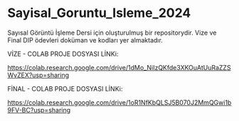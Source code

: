 # Sayisal_Goruntu_Isleme_2024
Sayısal Görüntü İşleme Dersi için oluşturulmuş bir repositorydir. Vize ve Final DIP ödevleri doküman ve kodları yer almaktadır.

VİZE - COLAB PROJE DOSYASI LİNKi: 

https://colab.research.google.com/drive/1dMo_NiIzQKfde3XKOuAtUuRaZZSWvZEX?usp=sharing 

FİNAL - COLAB PROJE DOSYASI LİNKi:

https://colab.research.google.com/drive/1oR1NfKbQLSJ5B070J2MmQGwi1b9FV-BC?usp=sharing
